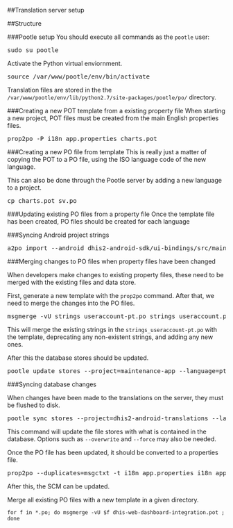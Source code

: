 ##Translation server setup

##Structure

###Pootle setup
You should execute all commands as the `pootle` user: 

<pre>
sudo su pootle
</pre>

Activate the Python virtual enviornment. 

<pre>
source /var/www/pootle/env/bin/activate
</pre>

Translation files are stored in the the `/var/www/pootle/env/lib/python2.7/site-packages/pootle/po/` directory. 

###Creating a new POT template from a existing property file
When starting a new project, POT files must be created from the main English properties files. 

<pre>
prop2po -P i18n_app.properties charts.pot
</pre>

###Creating a new PO file from template
This is really just a matter of copying the POT to a PO file, using the ISO language code of the new language. 

This can also be done through the Pootle server by adding a new language to a project. 

<pre>
cp charts.pot sv.po
</pre>

###Updating existing PO files from a property file
Once the template file has been created, PO files should be created for each language


###Syncing Android project strings
<pre>
a2po import --android dhis2-android-sdk/ui-bindings/src/main/res/ --gettext dhis2-android-translations/sdk/
</pre>

###Merging changes to PO files when property files have been changed

When developers make changes to existing property files, these need to be merged with the existing files and data store. 

First, generate a new template with the `prop2po` command. After that, we need to merge the changes into the PO files. 

<pre>
msgmerge -vU strings_useraccount-pt.po strings_useraccount.pot
</pre>

This will merge the existing strings in the `strings_useraccount-pt.po` with the template, deprecating any non-existent strings, and adding any new ones. 

After this the database stores should be updated. 

<pre>
pootle update_stores --project=maintenance-app --language=pt
</pre>

###Syncing database changes

When changes have been made to the translations on the server, they must be flushed to disk. 

<pre>
pootle sync_stores --project=dhis2-android-translations --language=pt
</pre>

This command will update the file stores with what is contained in the database. Options such as `--overwrite` and `--force` may also be needed. 

Once the PO file has been updated, it should be converted to a properties file. 

<pre>
prop2po --duplicates=msgctxt -t i18n_app.properties i18n_app_ar.properties ar.po
</pre>

After this, the SCM can be updated. 

Merge all existing PO files with a new template in a given directory. 
~~~
for f in *.po; do msgmerge -vU $f dhis-web-dashboard-integration.pot ; done
~~~
